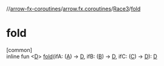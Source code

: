 //[arrow-fx-coroutines](../../../index.md)/[arrow.fx.coroutines](../index.md)/[Race3](index.md)/[fold](fold.md)

# fold

[common]\
inline fun &lt;[D](fold.md)&gt; [fold](fold.md)(ifA: ([A](index.md)) -&gt; [D](fold.md), ifB: ([B](index.md)) -&gt; [D](fold.md), ifC: ([C](index.md)) -&gt; [D](fold.md)): [D](fold.md)

